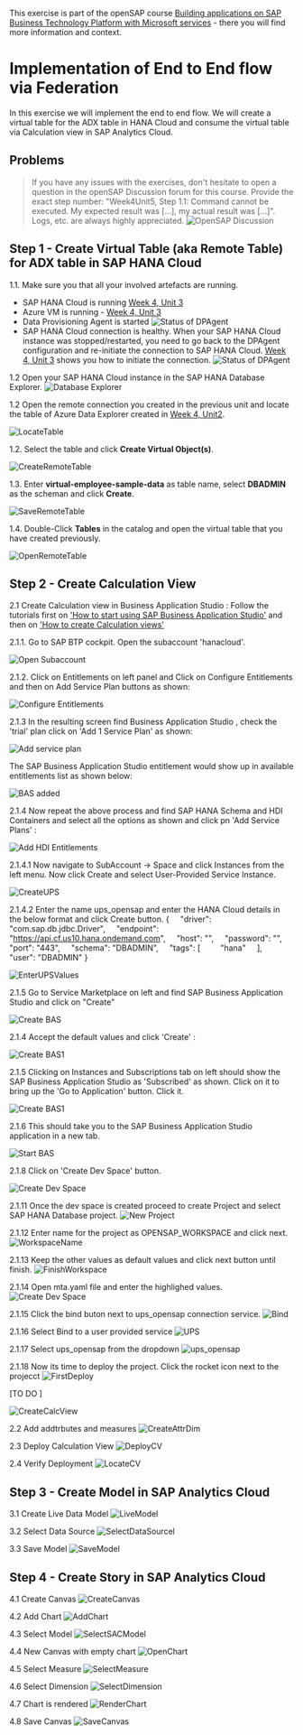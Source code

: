 
This exercise is part of the openSAP course [Building applications on SAP Business Technology Platform with Microsoft services](https://open.sap.com/courses/btpma1) - there you will find more information and context. 

# Implementation of End to End flow via Federation


In this exercise we will implement the end to end flow. We will create a virtual table for the ADX table in HANA Cloud and consume the virtual table via Calculation view in SAP Analytics Cloud. 

## Problems
> If you have any issues with the exercises, don't hesitate to open a question in the openSAP Discussion forum for this course. Provide the exact step number: "Week4Unit5, Step 1.1: Command cannot be executed. My expected result was [...], my actual result was [...]". Logs, etc. are always highly appreciated. 
 ![OpenSAP Discussion](../../images/opensap-forum.png)
 
## Step 1 - Create Virtual Table (aka Remote Table) for ADX table in SAP HANA Cloud

1.1. Make sure you that all your involved artefacts are running. 

- SAP HANA Cloud is running [Week 4, Unit 3](../Unit3/README.md#hanacloudstatus)
- Azure VM is running - [Week 4, Unit 3](../Unit3/README.md#restartvm)
- Data Provisioning Agent is started 
    ![Status of DPAgent](./images/agentstatus.png)
- SAP HANA Cloud connection is healthy. When your SAP HANA Cloud instance was stopped/restarted, you need to go back to the DPAgent configuration and re-initiate the connection to SAP HANA Cloud. [Week 4, Unit 3](../Unit3/README.md#hanaconnectioninit) shows you how to initiate the connection. 
    ![Status of DPAgent](./images/jdbc_connection_broken.png)
  
  
1.2 Open your SAP HANA Cloud instance in the SAP HANA Database Explorer. 
    ![Database Explorer](./images/databaseexplorer.png)

1.2 Open the remote connection you created in the previous unit and locate the table of Azure Data Explorer created in [Week 4, Unit2](../Unit2/README.md).

![LocateTable](./images/01-locate-table.png)

1.2. Select the table and click **Create Virtual Object(s)**.

![CreateRemoteTable](./images/02-create-remote-table.png)

1.3. Enter **virtual-employee-sample-data** as table name, select **DBADMIN** as the scheman and click **Create**.

![SaveRemoteTable](./images/03-remote-table-name.png)

1.4. Double-Click **Tables** in the catalog and open the virtual table that you have created previously.

![OpenRemoteTable](./images/04-virtual-table.png)

## Step 2 - Create Calculation View

2.1 Create Calculation view in Business Application Studio :   Follow the tutorials first on ['How to start using SAP Business Application Studio'](https://microlearning.opensap.com/media/How+to+Start+Developing+Applications+with+SAP+Business+Application+Studio+-+SAP+HANA+Cloud/1_gbmyhpa8 ) and then on ['How to create Calculation views'](https://microlearning.opensap.com/media/How+to+Create+Calculation+Views+-+SAP+HANA+Cloud/1_1kyl8ac8 )

2.1.1. Go to SAP BTP cockpit. Open the subaccount 'hanacloud'.

![Open Subaccount](./images/hanacloud_subaccount.png)

2.1.2. Click on Entitlements on left panel and Click on Configure Entitlements and then on Add Service Plan buttons as shown:

![Configure Entitlements](./images/ConfigureEntitlement.png)

2.1.3 In the resulting screen find Business Application Studio , check the 'trial' plan click on 'Add 1 Service Plan' as shown:

![Add service plan](./images/AddServicePlan.png)

The SAP Business Application Studio entitlement would show up in available entitlements list as shown below:

![BAS added](./images/BAS_added.png)

2.1.4 Now repeat the above process and find SAP HANA Schema and HDI Containers and select all the options as shown and click pn 'Add Service Plans' :

![Add HDI Entitlements](./images/HanaHDI_Entitlements.png)


2.1.4.1 Now navigate to SubAccount -> Space and click Instances from the left menu. Now click Create and select User-Provided Service Instance.

![CreateUPS](./images/u1.png)

2.1.4.2 Enter the name ups_opensap and enter the HANA Cloud details in the below format and click Create button.
{
    "driver": "com.sap.db.jdbc.Driver",
    "endpoint": "https://api.cf.us10.hana.ondemand.com",
    "host": "<Host Name of HANA Cloud Instance>",
    "password": "<Password for DBADMIN>",
    "port": "443",
    "schema": "DBADMIN",
    "tags": [
        "hana"
    ],
    "user": "DBADMIN"
}


![EnterUPSValues](./images/u2.png)


2.1.5 Go to Service Marketplace on left and find SAP Business Application Studio and click on "Create" 

![Create BAS](./images/BAS_create.png)

2.1.4  Accept the default values and click 'Create' :

![Create BAS1](./images/BAS_create1.png)

2.1.5 Clicking on Instances and Subscriptions tab on left should show the SAP Business Application Studio as 'Subscribed' as shown. Click on it to bring up the 'Go to Application' button. Click it.

![Create BAS1](./images/BAS_create2.png)

2.1.6 This should take you to the SAP Business Application Studio application in a new tab.

![Start BAS](./images/BAS_start1.png)

2.1.8  Click on 'Create Dev Space' button.

![Create Dev Space](./images/BAS_start2.png)

2.1.11 Once the dev space is created proceed to create Project and select SAP HANA Database project.
![New Project](./images/b1.png)

2.1.12 Enter name for the project as OPENSAP_WORKSPACE and click next.
![WorkspaceName](./images/b2.png)

2.1.13 Keep the other values as default values and click next button until finish.
![FinishWorkspace](./images/b3.png)

2.1.14 Open mta.yaml file and enter the highlighed values.
![Create Dev Space](./images/b4.png)

2.1.15 Click the bind buton next to ups_opensap connection service.
![Bind](./images/b5.png)

2.1.16 Select Bind to a user provided service
![UPS](./images/b6.png)

2.1.17 Select ups_opensap from the dropdown
![ups_opensap](./images/b7.png)

2.1.18 Now its time to deploy the project. Click the rocket icon next to the projecct
![FirstDeploy](./images/b8.png)

[TO DO ]


![CreateCalcView](./images/05-calc-view.png)

2.2 Add addtrbutes and measures
![CreateAttrDim](./images/06-create-attributes-measures.png)

2.3 Deploy Calculation View
![DeployCV](./images/07-deploy-cv.png) 

2.4 Verify Deployment
![LocateCV](./images/08-locate-cv.png) 


## Step 3 - Create Model in SAP Analytics Cloud

3.1 Create Live Data Model
![LiveModel](./images/09-sac-model.png) 

3.2 Select Data Source
![SelectDataSourcel](./images/10-data-source.png) 

3.3 Save Model
![SaveModel](./images/11-save-model.png) 


## Step 4 - Create Story in SAP Analytics Cloud

4.1 Create Canvas
![CreateCanvas](./images/12-create-canvas.png) 

4.2 Add Chart
![AddChart](./images/13-add-chart.png) 

4.3 Select Model
![SelectSACModel](./images/14-select-model.png) 

4.4 New Canvas with empty chart
![OpenChart](./images/15-empty-chart.png) 

4.5 Select Measure
![SelectMeasure](./images/16-select-measure.png) 

4.6 Select Dimension
![SelectDimension](./images/17-select-dimension.png) 

4.7 Chart is rendered
![RenderChart](./images/18-chart-rendered.png) 

4.8 Save Canvas
![SaveCanvas](./images/20-save-canvas.png) 




